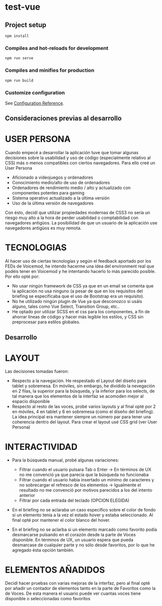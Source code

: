 # test-vue

## Project setup
```
npm install
```

### Compiles and hot-reloads for development
```
npm run serve
```

### Compiles and minifies for production
```
npm run build
```

### Customize configuration
See [Configuration Reference](https://cli.vuejs.org/config/).


## Consideraciones previas al desarrollo

# USER PERSONA

Cuando empecé a desarrollar la aplicación tuve que tomar algunas decisiones sobre la usabilidad y uso de código (especialmente relativo al CSS) más o menos compatibles con ciertos navegadores. Para ello creé un User Persona

  - Aficionado a videojuegos y ordenadores
  - Conocimiento medio/alto de uso de ordenadores
  - Ordenadores de rendimiento medio / alto y actualizado con componentes potentes para gaming
  - Sistema operativo actualizado a la última versión
  - Uso de la última versión de navegadores
  
Con ésto, decidí que utilizar propiedades modernas de CSS3 no sería un riesgo muy alto a la hora de perder usabilidad o comptabilidad con navegadores antigüos. La posibilidad de que un usuario de la aplicación use navegadores antigüos es muy remota.

# TECNOLOGIAS

Al hacer uso de ciertas tecnologías y según el feedback aportado por los FEDs de Voicemod, he intendo hacerme una idea del environment real que podéis tener en Voicemod y he intentando hacerlo lo más parecido posible. Por ello opté por:

  - No usar ningún framework de CSS ya que en un email se comenta que la aplicación no usa ninguno (a pesar de que en los requisitos del briefing se especificaba que el uso de Bootstrap era un requisito). 
  - No he utilizado ningún plugin de Vue ya que desconozco si usáis alguno, tales como Vue Select, Transition Group, etc..
  - He optado por utilizar SCSS en el css para los componentes, a fín de ahorrar líneas de código y hacer más legible los estilos, y CSS sin preprocesar para estilos globales.
  

## Desarrollo

# LAYOUT

 Las decisiones tomadas fueron:
  
   - Respecto a la navegación. He respestado el Layout del diseño para tablet y sobremesa. En móviles, sin embargo, he dividido la nevegación en 2 filas, la superior para la búsqueda, y la inferior para los selects, de tal manera que los elementos de la interfaz se acomoden mejor al espacio disponible
   - Respecto al resto de las voces, probé varios layouts y al final opté por 2 en móviles, 4 en tablet y 6 en sobremesa (como el diseño del briefing). La idea principal era mantener siempre un número par para tener una coherencia dentro del layout. Para crear el layout usé CSS grid (ver User Persona)
  
# INTERACTIVIDAD

   - Para la búsqueda manual, probé algunas variaciones:
        * Filtrar cuando el usuario pulsara Tab o Enter -> En términos de UX no me convenció ya que parecía que la búsqueda no funcionaba
        * Filtrar cuando el usuario había insertado un mínimo de caracteres y no sobrecargar el refresco de los elementos -> Igualmente el resultado no me convenció por 
        motivos parecidos a los del intento anterior
        * Filtrar por cada entrada del teclado (OPCION ELEGIDA)
        
   - En el briefing no se aclaraba un caso específico sobre el color de fondo si un elemento tenía a la vez el estado hover y estaba seleccionado. Al final opté por mantener
   el color blanco del hover.
   - En el briefing no se aclarba si un elemento marcado como favorito podía desmarcarse pulsando en el corazón desde la parte de Voces disponible. En términos de UX, un 
   usuario espera que pueda desmarcase de cualquier parte y no sólo desde favoritos, por lo que he agregado ésta opción también.

# ELEMENTOS AÑADIDOS

  Decidí hacer pruebas con varias mejoras de la interfaz, pero al final opté por añadir un contador de elementos tanto en la parte de Favoritos como la de Voces. De esta manera el usuario puede ver cuantas voces tiene disponible o seleccionadas como favoritos
  


